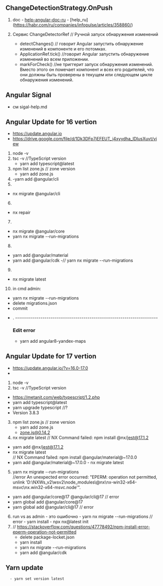 
## ChangeDetectionStrategy.OnPush
  1. doc
    - [help-angular-doc-ru](https://angdev.ru/doc/angular-change-detection/#changedetectionstrategy)
    - [help_ru] (https://habr.com/ru/companies/infopulse/articles/358860/)

  2.  Сервис ChangeDetectorRef  // Ручной запуск обнаружения изменений
    
      - detectChanges()  // говорит Angular запустить обнаружение изменений в компоненте и его потомках.
      -  ApplicationRef.tick()  //говорит Angular запустить обнаружение изменений во всем приложении.
      - markForCheck()    //не триггерит запуск обнаружения изменений. Вместо этого он помечает компонент и всех его родителей, что они должны быть проверены в текущем или следующем цикле обнаружения изменений.

## Angular Signal
 - см sigal-help.md

## Angular Update for 16 vertion
  - https://update.angular.io
  - https://drive.google.com/file/d/1Dk3DFp7jEFEUT_j4xyydha_lDIusXuvt/view

 1. node -v 
 2. tsc -v //TypeScript version
    - yarn  add typescript@latest
 3. npm list zone.js // zone version
    - yarn add zone.js
 4. 
    -yarn  add @angular/cli
 5. 
   - nx migrate  @angular/cli
 6. 
   - nx repair
 7. 
   - nx migrate @angular/core 
   - yarn nx migrate --run-migrations
 8. 
   - yarn add  @angular/material
   - yarn add @angular/cdk
   -// yarn nx migrate --run-migrations
  9. 
   - nx migrate latest

  10.  in cmd admin:
   -   yarn nx migrate --run-migrations
   -  delete migrations.json 
   -   commit 
 * . -------------------------------------------------------------------------  
   ### Edit error 
    - yarn add  angular8-yandex-maps

  ## Angular Update for 17 vertion
  - https://update.angular.io/?v=16.0-17.0
  - 

 1. node -v 
 2. tsc -v //TypeScript version  
   - https://metanit.com/web/typescript/1.2.php
   - yarn  add typescript@latest
   - yarn upgrade typescript //?
   - Version 3.8.3
 3. npm list zone.js // zone version
    - yarn  add zone.js  
    - zone.js@0.14.2
  4. nx migrate latest 
   //  NX   Command failed: npm install @nx/jest@17.1.2  
  - yarn  add @nx/jest@17.1.2 
  -  nx migrate latest  
  //  NX   Command failed: npm install @angular/material@~17.0.0
  -  yarn  add @angular/material@~17.0.0
    -  nx migrate latest  
  5. yarn nx migrate --run-migrations  
   //error An unexpected error occurred: "EPERM: operation not permitted, unlink 'D:\\NXWs_v2\\wsv2\\node_modules\\@nx\\nx-win32-x64-msvc\\nx.win32-x64-msvc.node'".
   - yarn  add @angular/core@17 @angular/cli@17
   // error 
   - yarn global add @angular/core@17
   - yarn global add  @angular/cli@17
    // error
   6. run vs as admin - это ошибочно 
    - yarn nx migrate --run-migrations 
     // error 
    - yarn install
    - npx nx@latest init
   7. 
      // https://stackoverflow.com/questions/47778492/npm-install-error-eperm-operation-not-permitted
      - delete package-locket.json 
       - yarn install
      - yarn nx migrate --run-migrations 
      - yarn add  @angular/cdk

   ## Yarn update
      - yarn set version latest
     
